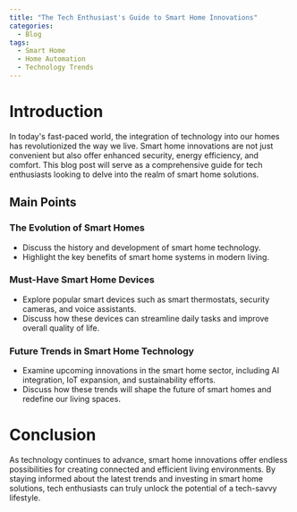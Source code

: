 ```yaml
---
title: "The Tech Enthusiast's Guide to Smart Home Innovations"
categories:
  - Blog
tags:
  - Smart Home
  - Home Automation
  - Technology Trends
---
```


# Introduction
In today's fast-paced world, the integration of technology into our homes has revolutionized the way we live. Smart home innovations are not just convenient but also offer enhanced security, energy efficiency, and comfort. This blog post will serve as a comprehensive guide for tech enthusiasts looking to delve into the realm of smart home solutions.

## Main Points
### The Evolution of Smart Homes
- Discuss the history and development of smart home technology.
- Highlight the key benefits of smart home systems in modern living.

### Must-Have Smart Home Devices
- Explore popular smart devices such as smart thermostats, security cameras, and voice assistants.
- Discuss how these devices can streamline daily tasks and improve overall quality of life.

### Future Trends in Smart Home Technology
- Examine upcoming innovations in the smart home sector, including AI integration, IoT expansion, and sustainability efforts.
- Discuss how these trends will shape the future of smart homes and redefine our living spaces.

# Conclusion
As technology continues to advance, smart home innovations offer endless possibilities for creating connected and efficient living environments. By staying informed about the latest trends and investing in smart home solutions, tech enthusiasts can truly unlock the potential of a tech-savvy lifestyle.